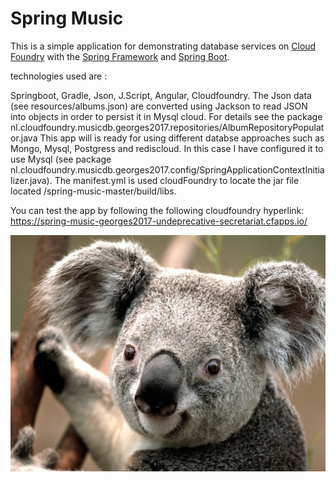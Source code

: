 Spring Music
============

This is a simple application for demonstrating database services on [Cloud Foundry](http://cloudfoundry.org) with the [Spring Framework](http://spring.io) and [Spring Boot](http://projects.spring.io/spring-boot/).


technologies used are :

Springboot, Gradle, Json, J.Script, Angular, Cloudfoundry.
The Json data (see resources/albums.json) are converted using Jackson to read JSON into objects in order to persist it in Mysql cloud.
For details see the package nl.cloudfoundry.musicdb.georges2017.repositories/AlbumRepositoryPopulator.java 
This app will is ready for using different databse approaches such as Mongo, Mysql, Postgress and rediscloud.
In this case I have configured it to use Mysql (see package nl.cloudfoundry.musicdb.georges2017.config/SpringApplicationContextInitializer.java).
The manifest.yml is used cloudFoundry to locate the jar file located /spring-music-master/build/libs. 


You can test the app by following the following cloudfoundry hyperlink: https://spring-music-georges2017-undeprecative-secretariat.cfapps.io/

<p align="center">
  <img src="Koala.png"/>
 
</p>
